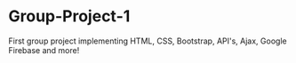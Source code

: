 # Group-Project-1
First group project implementing HTML, CSS, Bootstrap, API's, Ajax, Google Firebase and more!
